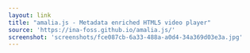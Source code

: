 ```yaml
---
layout: link
title: "amalia.js - Metadata enriched HTML5 video player"
source: 'https://ina-foss.github.io/amalia.js/'
screenshot: 'screenshots/fce087cb-6a33-488a-a0d4-34a369d03e3a.jpg'
---
```


